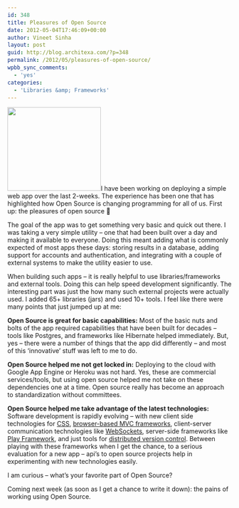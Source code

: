 ```yaml
---
id: 348
title: Pleasures of Open Source
date: 2012-05-04T17:46:09+00:00
author: Vineet Sinha
layout: post
guid: http://blog.architexa.com/?p=348
permalink: /2012/05/pleasures-of-open-source/
wpbb_sync_comments:
  - 'yes'
categories:
  - 'Libraries &amp; Frameworks'
---
```

<!--S-ButtonZ 1.1.5 Start-->

<div style="float: left; width: 42px; padding-right: 10px; margin: 0 -52px 0 0; position: relative; left: -62px; top: 8px">
</div>

<!--S-ButtonZ 1.1.5 End-->

[<img class="alignright size-medium wp-image-350" title="Open-Source" src="assets/uploads/2012/05/Open-Source-1-300x269.jpg" alt="" width="210" height="188" srcset="assets/uploads/2012/05/Open-Source-1-300x269.jpg 300w, assets/uploads/2012/05/Open-Source-1.jpg 550w" sizes="(max-width: 210px) 100vw, 210px" />](assets/uploads/2012/05/Open-Source-1.jpg)I have been working on deploying a simple web app over the last 2-weeks. The experience has been one that has highlighted how Open Source is changing programming for all of us. First up: the pleasures of open source 🙂

The goal of the app was to get something very basic and quick out there. I was taking a very simple utility – one that had been built over a day and making it available to everyone. Doing this meant adding what is commonly expected of most apps these days: storing results in a database, adding support for accounts and authentication, and integrating with a couple of external systems to make the utility easier to use.

<!--more-->When building such apps – it is really helpful to use libraries/frameworks and external tools. Doing this can help speed development significantly. The interesting part was just the how many such external projects were actually used. I added 65+ libraries (jars) and used 10+ tools. I feel like there were many points that just jumped up at me:

**Open Source is great for basic capabilities:** Most of the basic nuts and bolts of the app required capabilities that have been built for decades – tools like Postgres, and frameworks like Hibernate helped immediately. But, yes – there were a number of things that the app did differently – and most of this ‘innovative’ stuff was left to me to do.

**Open Source helped me not get locked in:** Deploying to the cloud with Google App Engine or Heroku was not hard. Yes, these are commercial services/tools, but using open source helped me not take on these dependencies one at a time. Open source really has become an approach to standardization without committees.

**Open Source helped me take advantage of the latest technologies:** Software development is rapidly evolving &#8211; with new client side technologies for [CSS](http://lesscss.org/), [browser-based MVC frameworks](http://documentcloud.github.com/backbone/), client-server communication technologies like [WebSockets](http://www.w3.org/TR/websockets/), server-side frameworks like [Play Framework](http://www.playframework.org/), and just tools for [distributed version control](http://git-scm.com/). Between playing with these frameworks when I get the chance, to a serious evaluation for a new app &#8211; api&#8217;s to open source projects help in experimenting with new technologies easily.

I am curious &#8211; what&#8217;s your favorite part of Open Source?

Coming next week (as soon as I get a chance to write it down): the pains of working using Open Source.

<div style="clear:both;">
  &nbsp;
</div>